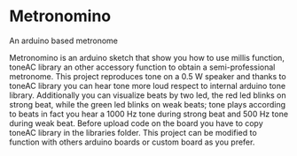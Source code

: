 # Metronomino
An arduino based metronome

Metronomino is an arduino sketch that show you how to use millis function, toneAC library an other accessory function to obtain a 
semi-professional metronome. This project reproduces tone on a 0.5 W speaker and thanks to toneAC library you can hear tone
more loud respect to internal arduino tone library.
Additionally you can visualize beats by two led, the red led blinks on strong beat, while the green led blinks on weak beats; tone plays 
according to beats in fact you hear a 1000 Hz tone during strong beat and 500 Hz tone during weak beat.
Before upload code on the board you have to copy toneAC library in the libraries folder.
This project can be modified to function with others arduino boards or custom board as you prefer.
